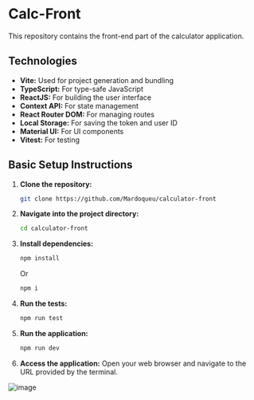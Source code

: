 # Calc-Front

This repository contains the front-end part of the calculator application.

## Technologies

- **Vite:** Used for project generation and bundling
- **TypeScript:** For type-safe JavaScript
- **ReactJS:** For building the user interface
- **Context API:** For state management
- **React Router DOM:** For managing routes
- **Local Storage:** For saving the token and user ID
- **Material UI:** For UI components
- **Vitest:** For testing

## Basic Setup Instructions

1. **Clone the repository:**

   ```sh
   git clone https://github.com/Mardoqueu/calculator-front
   ```
   
2. **Navigate into the project directory:**

   ```sh
   cd calculator-front
   ```

3. **Install dependencies:**

   ```sh
   npm install
   ```
   Or
   ```sh
   npm i
   ```

4. **Run the tests:**

   ```sh
   npm run test
   ```

5. **Run the application:**

   ```sh
   npm run dev
   ```

6. **Access the application:** Open your web browser and navigate to the URL provided by the terminal.


![image](https://github.com/user-attachments/assets/3c592993-ef85-4efc-bb59-36a50510ea44)


